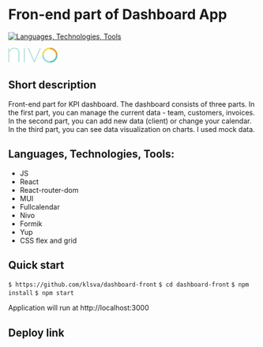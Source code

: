 # Fron-end part of Dashboard App

[![Languages, Technologies, Tools](https://skillicons.dev/icons?i=js,react,materialui )](https://skillicons.dev)  

[![nivo charts](https://github.com/klsva/dashboard-front/blob/main/public/assets/nivo.png)](https://github.com/plouc/nivo)

## Short description
Front-end part for KPI dashboard. The dashboard consists of three parts. 
In the first part, you can manage the current data - team, customers, invoices. 
In the second part, you can add new data (client) or change your calendar. 
In the third part, you can see data visualization on charts.
I used mock data.


## Languages, Technologies, Tools:
* JS
* React
* React-router-dom
* MUI
* Fullcalendar
* Nivo
* Formik
* Yup
* CSS flex and grid

## Quick start

`$ https://github.com/klsva/dashboard-front`
`$ cd dashboard-front`
`$ npm install`
`$ npm start`

Application will run at http://localhost:3000

## Deploy link

